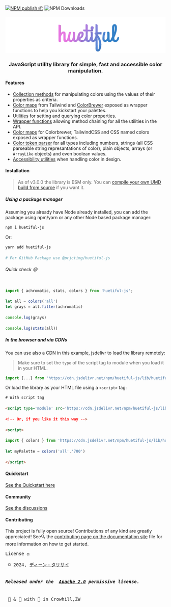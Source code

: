 [![NPM publish 📦](https://github.com/xml-wizard/huetiful/actions/workflows/release-please.yml/badge.svg)](https://github.com/xml-wizard/huetiful/actions/workflows/release-please.yml)
![NPM Downloads](https://img.shields.io/npm/dt/huetiful-js?style=flat-square&logo=npm&link=https%3A%2F%2Fnpmjs.com%2Fpackage%2Fhuetiful-js)

![huetiful-logo](_media/logo.svg)

<h3 align='center'>JavaScript utility library for simple, fast and accessible color manipulation.</h3>

#### Features 

- [Collection methods](https://huetiful-js.com/api/collection) for manipulating colors using the values of their properties as criteria.
- [Color maps](https://huetiful-js.com/api/palettes) from Tailwind and [ColorBrewer](colorbrewer2.org) exposed as wrapper functions to help you kickstart your palettes.
- [Utilities](https://huetiful-js.com/api/utilities) for setting and querying color properties.
- [Wrapper functions](https://huetiful-js.com/api/wrappers) allowing method chaining for all the utilities in the API.
- [Color maps](https://huetiful-js.com/api/colors) for Colorbrewer, TailwindCSS and CSS named colors exposed as wrapper functions.
- [Color token parser](https://huetiful-js.com/api/converterters) for all types including numbers, strings (all CSS parseable string represantations of color), plain objects, arrays (or `ArrayLike` objects) and even boolean values.
- [Accessibility utilities]() when handling color in design.

#### Installation

> As of v3.0.0 the library is ESM only. You can [compile your own UMD build from source](https://github.com/prjctimg/huetiful) if you want it.

##### Using a package manager

Assuming you already have Node already installed, you can add the package using npm/yarn or any other Node based package manager:

```bash
npm i huetiful-js
```

Or:

```bash
yarn add huetiful-js

# For GitHub Package use @prjctimg/huetiful-js
```

###### Quick check :smile:

```js

import { achromatic, stats, colors } from 'huetiful-js';

let all = colors('all')
let grays = all.filter(achromatic)

console.log(grays)

console.log(stats(all))

```

##### In the browser and via CDNs

You can use also a CDN in this example, jsdelivr to load the library remotely:

> Make sure to set the `type` of the script tag to module when you load it in your HTML.

```js
import {...} from 'https://cdn.jsdelivr.net/npm/huetiful-js/lib/huetiful.min.js'

```

Or load the library as your HTML file using a `<script>` tag:

```html
# With script tag

<script type='module' src='https://cdn.jsdelivr.net/npm/huetiful-js/lib/huetiful.min.js'></script

<!-- Or, if you like it this way -->

<script>

import { colors } from 'https://cdn.jsdelivr.net/npm/huetiful-js/lib/huetiful.min.js'

let myPalette = colors('all','700')

</script>

```

#### Quickstart

[See the Quickstart here](https://huetiful-js.com/quickstart)

#### Community

[See the discussions](https://github.com/xml-wizard/huetiful/discussions)

#### Contributing

This project is fully open source! Contributions of any kind are greatly appreciated! See🔍 the [contributing page on the documentation site](./CONTRIBUTING.md) file for more information on how to get started.

 <pre>
License ⚖️

 © 2024, <a href="https://deantarisai.me">ディーン・タリサイ</a>
 <h5>Released under the  <a href="http://www.apache.org/licenses/LICENSE-2.0">Apache 2.0</a> permissive license.</h5>
 🧪 & 🔬 with 🥃 in Crowhill,ZW
 </pre>
